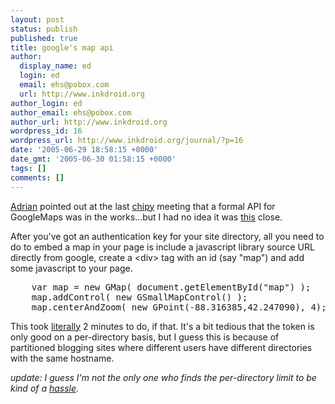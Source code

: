 ```yaml
---
layout: post
status: publish
published: true
title: google's map api
author:
  display_name: ed
  login: ed
  email: ehs@pobox.com
  url: http://www.inkdroid.org
author_login: ed
author_email: ehs@pobox.com
author_url: http://www.inkdroid.org
wordpress_id: 16
wordpress_url: http://www.inkdroid.org/journal/?p=16
date: '2005-06-29 18:58:15 +0000'
date_gmt: '2005-06-30 01:58:15 +0000'
tags: []
comments: []
---
```

<p><a href="http://web.archive.org/web/20110215085610/http://www.holovaty.com/images/2005-06-18_tribune_article.jpg">Adrian</a> pointed out at the last <a href="http://chipy.org">chipy</a> meeting that a formal API for GoogleMaps was in the works...but I had no idea it was <a href="http://www.google.com/apis/maps/">this</a> close.</p>
<p>After you've got an authentication key for your site directory, all you need to do to embed a map in your page is include a javascript library source URL directly from google, create a &lt;div&gt; tag with an id (say "map") and add some javascript to your page.</p>
<pre lang="javascript">
    var map = new GMap( document.getElementById("map") );
    map.addControl( new GSmallMapControl() );
    map.centerAndZoom( new GPoint(-88.316385,42.247090), 4);                                                                    
</pre>
<p>This took <a href="http://web.archive.org/web/20061012034456/http://www.inkdroid.org/google.html">literally</a> 2 minutes to do, if that. It's a bit tedious that the token is only good on a per-directory basis, but I guess this is because of partitioned blogging sites where different users have different directories with the same hostname.</p>
<p><i>update: I guess I'm not the only one who finds the per-directory limit to be kind of a <a href="http://groups-beta.google.com/group/Google-Maps-API/browse_thread/thread/a70d545eeed46d40/c7e8b0ad540232ae#c7e8b0ad540232ae">hassle</a>.</i></p>
